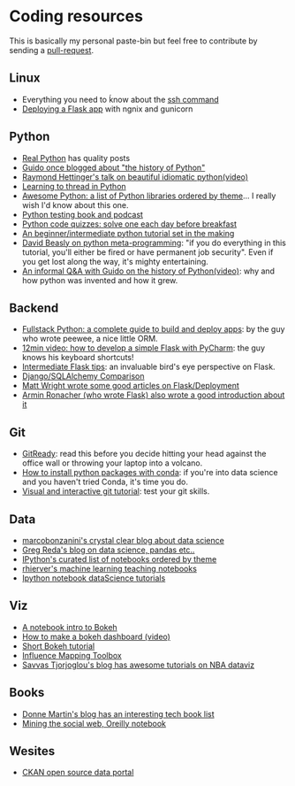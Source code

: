 # Coding resources #

This is basically my personal paste-bin but feel free to contribute by sending a [pull-request](https://github.com/cyberbikepunk/posts).

## Linux ##

* Everything you need to ḱnow about the [ssh command](http://support.suso.com/supki/SSH_Tutorial_for_Linux)
* [Deploying a Flask app](https://realpython.com/blog/python/kickstarting-flask-on-ubuntu-setup-and-deployment/#example-video) with ngnix and gunicorn

## Python ##

* [Real Python](https://realpython.com/blog/) has quality posts
* [Guido once blogged about "the history of Python"](http://python-history.blogspot.co.uk)
* [Raymond Hettinger's talk on beautiful idiomatic python(video)](https://www.youtube.com/watch?v=OSGv2VnC0go)
* [Learning to thread in Python](http://pymotw.com/2/threading/)
* [Awesome Python: a list of Python libraries ordered by theme](http://awesome-python.com/)... I really wish I'd know about this one.
* [Python testing book and podcast](http://pythontesting.net/)
* [Python code quizzes: solve one each day before breakfast](https://github.com/donnemartin/interactive-coding-challenges)
* [An beginner/intermediate python tutorial set in the making](https://github.com/IntermediatePython/intermediatePython)
* [David Beasly on python meta-programming](https://www.youtube.com/watch?v=sPiWg5jSoZI): "if you do everything in this tutorial, you'll either be fired or have permanent job security". Even if you get lost along the way, it's mighty entertaining.
* [An informal Q&A with Guido on the history of Python(video)](https://www.youtube.com/watch?v=ugqu10JV7dk): why and how python was invented and how it grew.

## Backend ##

* [Fullstack Python: a complete guide to build and deploy apps](http://www.fullstackpython.com/): by the guy who wrote peewee, a nice little ORM.
* [12min video: how to develop a simple Flask with PyCharm](https://www.youtube.com/watch?v=zBUi3LkjNl0&list=PLQ176FUIyIUY5Ii58pzoZhS_3qIBL80nz&index=4): the guy knows his keyboard shortcuts!
* [Intermediate Flask tips](https://exploreflask.com/): an invaluable bird's eye perspective on Flask.
* [Django/SQLAlchemy Comparison](http://lucumr.pocoo.org/2011/7/19/sqlachemy-and-you/)
* [Matt Wright wrote some good articles on Flask/Deployment](http://mattupstate.com/)
* [Armin Ronacher (who wrote Flask) also wrote a good introduction about it](https://github.com/mitsuhiko/flask/wiki/Large-app-how-to)

## Git ##

* [GitReady](http://gitready.com): read this before you decide hitting your head against the office wall or throwing your laptop into a volcano.
* [How to install python packages with conda](http://continuum.io/blog/conda): if you're into data science and you haven't tried Conda, it's time you do.
* [Visual and interactive git tutorial](http://pcottle.github.io/learnGitBranching/): test your git skills.

## Data ##

* [marcobonzanini's crystal clear blog about data science](http://marcobonzanini.com)
* [Greg Reda's blog on data science, pandas etc..](http://www.gregreda.com/blog/)
* [IPython's curated list of notebooks ordered by theme](https://github.com/ipython/ipython/wiki/A-gallery-of-interesting-IPython-Notebooks)
* [rhierver's machine learning teaching notebooks](https://github.com/rhiever/Data-Analysis-and-Machine-Learning-Projects)
* [Ipython notebook dataScience tutorials](https://github.com/donnemartin/data-science-ipython-notebooks)

## Viz ##

* [A notebook intro to Bokeh](http://nbviewer.ipython.org/github/bokeh/bokeh-notebooks/blob/master/index.ipynb)
* [How to make a bokeh dashboard (video)](https://www.youtube.com/watch?v=Kojrxqgecx4)
* [Short Bokeh tutorial](http://sharing.beakernotebook.com/gist/anonymous/3652f76dca8d4d0681d8)
* [Influence Mapping Toolbox](http://influencemapping.org/influence-mapping-toolbox/)
* [Savvas Tjorjoglou's blog has awesome tutorials on NBA dataviz](http://savvastjortjoglou.com/) 

## Books ##

* [Donne Martin's blog has an interesting tech book list](http://donnemartin.com/)
* [Mining the social web, Oreilly notebook](http://nbviewer.ipython.org/github/ptwobrussell/Mining-the-Social-Web-2nd-Edition/tree/master/ipynb/)

## Wesites ##

* [CKAN open source data portal](http://ckan.org/)
